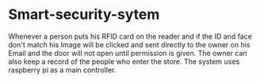 # Smart-security-sytem
Whenever a person puts his RFID card on the reader and if the ID and face don't match his Image will be clicked and sent directly to the owner on his Email and the door will not open until permission is given. The owner can also keep a record of the people who enter the store. The system uses raspberry pi as a main controller.
